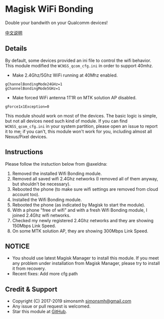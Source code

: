 # Magisk WiFi Bonding

Double your bandwith on your Qualcomm devices!

[中文说明](https://github.com/Magisk-Modules-Repo-CN/magisk-wifi-bonding/blob/master/README.md)

## Details

By default, some devices provided an ini file to control the wifi behavior. This module modified the `WCNSS_qcom_cfg.ini` in order to support 40mhz.

- Make 2.4Ghz/5Ghz WiFi running at 40Mhz enabled.
```
gChannelBondingMode24GHz=1
gChannelBondingMode5GHz=1
```

- Make forced WiFi antenna 1T1R on MTK solution AP disabled.
```
gForce1x1Exception=0
```

This module should work on most of the devices. The basic logic is simple, but not all devices need such kind of module. If you can find `WCNSS_qcom_cfg.ini` in your system partition, please open an issue to report it to me; if you can't, this module won't work for you, including almost all Nexus/Pixel devices.

## Instructions

Please follow the instuction below from @axeldna:

1. Removed the installed Wifi Bonding module.
2. Removed all saved wifi 2.4Ghz networks (I removed all of them anyway, but shouldn't be necessary).
3. Rebooted the phone (to make sure wifi settings are removed from cloud account too).
4. Installed the Wifi Bonding module.
5. Rebooted the phone (as indicated by Magisk to start the module).
6. With a phone "free of wifi" and with a fresh Wifi Bonding module, I joined 2.4Ghz wifi networks.
7. Checked my newly registered 2.4Ghz networks and they are showing 150Mbps Link Speed.
8. On some MTK solution AP, they are showing 300Mbps Link Speed.

## NOTICE

* You should use latest Magisk Manager to install this module. If you meet any problem under installation from Magisk Manager, please try to install it from recovery.
* Recent fixes:
Add more cfg path

## Credit & Support

* Copyright (C) 2017-2019 simonsmh <simonsmh@gmail.com>
* Any issue or pull request is welcomed.
* Star this module at [GitHub](https://github.com/Magisk-Modules-Repo/wifi-bonding).
